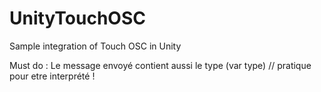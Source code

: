 UnityTouchOSC
=============

Sample integration of Touch OSC in Unity


Must do :
Le message envoyé contient aussi le type (var type) // pratique pour etre interprété !
